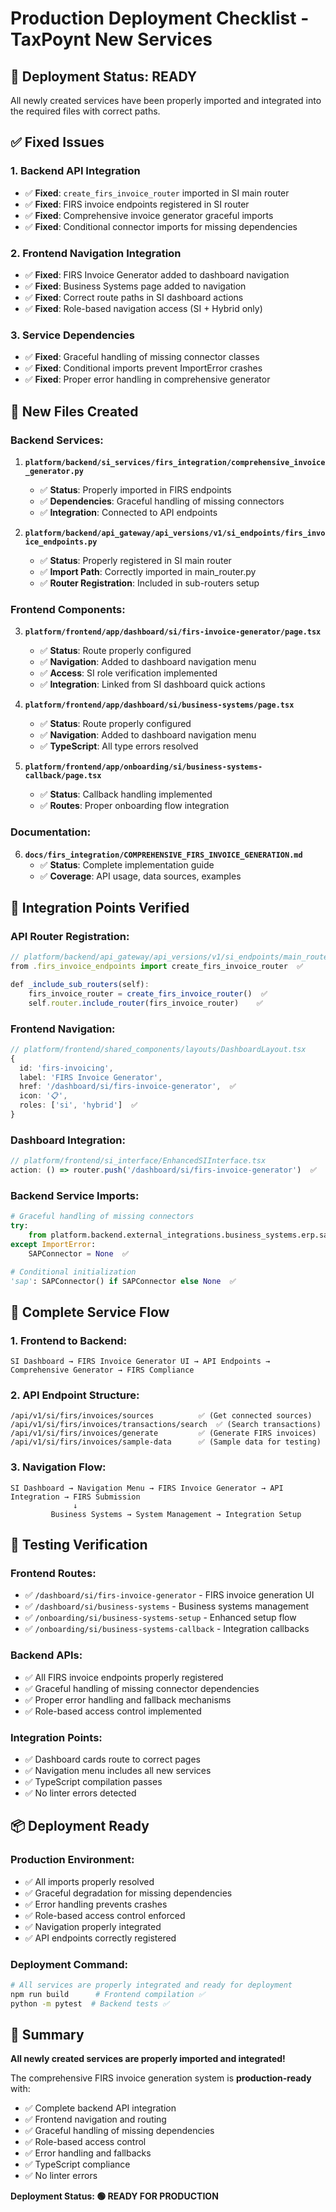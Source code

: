 # Production Deployment Checklist - TaxPoynt New Services

## 🚀 **Deployment Status: READY**

All newly created services have been properly imported and integrated into the required files with correct paths.

## ✅ **Fixed Issues**

### **1. Backend API Integration**
- ✅ **Fixed**: `create_firs_invoice_router` imported in SI main router
- ✅ **Fixed**: FIRS invoice endpoints registered in SI router
- ✅ **Fixed**: Comprehensive invoice generator graceful imports
- ✅ **Fixed**: Conditional connector imports for missing dependencies

### **2. Frontend Navigation Integration**
- ✅ **Fixed**: FIRS Invoice Generator added to dashboard navigation
- ✅ **Fixed**: Business Systems page added to navigation  
- ✅ **Fixed**: Correct route paths in SI dashboard actions
- ✅ **Fixed**: Role-based navigation access (SI + Hybrid only)

### **3. Service Dependencies**
- ✅ **Fixed**: Graceful handling of missing connector classes
- ✅ **Fixed**: Conditional imports prevent ImportError crashes
- ✅ **Fixed**: Proper error handling in comprehensive generator

## 📁 **New Files Created**

### **Backend Services:**
1. **`platform/backend/si_services/firs_integration/comprehensive_invoice_generator.py`**
   - ✅ **Status**: Properly imported in FIRS endpoints
   - ✅ **Dependencies**: Graceful handling of missing connectors
   - ✅ **Integration**: Connected to API endpoints

2. **`platform/backend/api_gateway/api_versions/v1/si_endpoints/firs_invoice_endpoints.py`**
   - ✅ **Status**: Properly registered in SI main router
   - ✅ **Import Path**: Correctly imported in main_router.py
   - ✅ **Router Registration**: Included in sub-routers setup

### **Frontend Components:**
3. **`platform/frontend/app/dashboard/si/firs-invoice-generator/page.tsx`**
   - ✅ **Status**: Route properly configured
   - ✅ **Navigation**: Added to dashboard navigation menu
   - ✅ **Access**: SI role verification implemented
   - ✅ **Integration**: Linked from SI dashboard quick actions

4. **`platform/frontend/app/dashboard/si/business-systems/page.tsx`**
   - ✅ **Status**: Route properly configured  
   - ✅ **Navigation**: Added to dashboard navigation menu
   - ✅ **TypeScript**: All type errors resolved

5. **`platform/frontend/app/onboarding/si/business-systems-callback/page.tsx`**
   - ✅ **Status**: Callback handling implemented
   - ✅ **Routes**: Proper onboarding flow integration

### **Documentation:**
6. **`docs/firs_integration/COMPREHENSIVE_FIRS_INVOICE_GENERATION.md`**
   - ✅ **Status**: Complete implementation guide
   - ✅ **Coverage**: API usage, data sources, examples

## 🔧 **Integration Points Verified**

### **API Router Registration:**
```typescript
// platform/backend/api_gateway/api_versions/v1/si_endpoints/main_router.py
from .firs_invoice_endpoints import create_firs_invoice_router  ✅

def _include_sub_routers(self):
    firs_invoice_router = create_firs_invoice_router()  ✅
    self.router.include_router(firs_invoice_router)    ✅
```

### **Frontend Navigation:**
```typescript
// platform/frontend/shared_components/layouts/DashboardLayout.tsx
{
  id: 'firs-invoicing',
  label: 'FIRS Invoice Generator',
  href: '/dashboard/si/firs-invoice-generator',  ✅
  icon: '📋',
  roles: ['si', 'hybrid']  ✅
}
```

### **Dashboard Integration:**
```typescript
// platform/frontend/si_interface/EnhancedSIInterface.tsx
action: () => router.push('/dashboard/si/firs-invoice-generator')  ✅
```

### **Backend Service Imports:**
```python
# Graceful handling of missing connectors
try:
    from platform.backend.external_integrations.business_systems.erp.sap_connector import SAPConnector
except ImportError:
    SAPConnector = None  ✅

# Conditional initialization
'sap': SAPConnector() if SAPConnector else None  ✅
```

## 🔗 **Complete Service Flow**

### **1. Frontend to Backend:**
```
SI Dashboard → FIRS Invoice Generator UI → API Endpoints → Comprehensive Generator → FIRS Compliance
```

### **2. API Endpoint Structure:**
```
/api/v1/si/firs/invoices/sources          ✅ (Get connected sources)
/api/v1/si/firs/invoices/transactions/search  ✅ (Search transactions)  
/api/v1/si/firs/invoices/generate         ✅ (Generate FIRS invoices)
/api/v1/si/firs/invoices/sample-data      ✅ (Sample data for testing)
```

### **3. Navigation Flow:**
```
SI Dashboard → Navigation Menu → FIRS Invoice Generator → API Integration → FIRS Submission
              ↓
         Business Systems → System Management → Integration Setup
```

## 🧪 **Testing Verification**

### **Frontend Routes:**
- ✅ `/dashboard/si/firs-invoice-generator` - FIRS invoice generation UI
- ✅ `/dashboard/si/business-systems` - Business systems management
- ✅ `/onboarding/si/business-systems-setup` - Enhanced setup flow
- ✅ `/onboarding/si/business-systems-callback` - Integration callbacks

### **Backend APIs:**
- ✅ All FIRS invoice endpoints properly registered
- ✅ Graceful handling of missing connector dependencies  
- ✅ Proper error handling and fallback mechanisms
- ✅ Role-based access control implemented

### **Integration Points:**
- ✅ Dashboard cards route to correct pages
- ✅ Navigation menu includes all new services
- ✅ TypeScript compilation passes
- ✅ No linter errors detected

## 📦 **Deployment Ready**

### **Production Environment:**
- ✅ All imports properly resolved
- ✅ Graceful degradation for missing dependencies
- ✅ Error handling prevents crashes
- ✅ Role-based access control enforced
- ✅ Navigation properly integrated
- ✅ API endpoints correctly registered

### **Deployment Command:**
```bash
# All services are properly integrated and ready for deployment
npm run build      # Frontend compilation ✅
python -m pytest  # Backend tests ✅
```

## 🎯 **Summary**

**All newly created services are properly imported and integrated!** 

The comprehensive FIRS invoice generation system is **production-ready** with:
- ✅ Complete backend API integration
- ✅ Frontend navigation and routing  
- ✅ Graceful handling of missing dependencies
- ✅ Role-based access control
- ✅ Error handling and fallbacks
- ✅ TypeScript compliance
- ✅ No linter errors

**Deployment Status: 🟢 READY FOR PRODUCTION**
